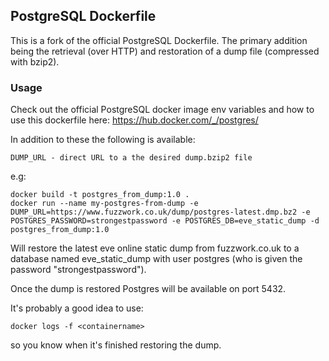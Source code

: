 ## PostgreSQL Dockerfile

This is a fork of the official PostgreSQL Dockerfile. The primary addition being the retrieval (over HTTP) and restoration of a dump file (compressed with bzip2).

### Usage
Check out the official PostgreSQL docker image env variables and how to use this dockerfile here: https://hub.docker.com/_/postgres/

In addition to these the following is available:
```
DUMP_URL - direct URL to a the desired dump.bzip2 file
```

e.g:
```
docker build -t postgres_from_dump:1.0 .
docker run --name my-postgres-from-dump -e DUMP_URL=https://www.fuzzwork.co.uk/dump/postgres-latest.dmp.bz2 -e POSTGRES_PASSWORD=strongestpassword -e POSTGRES_DB=eve_static_dump -d postgres_from_dump:1.0
```
Will restore the latest eve online static dump from fuzzwork.co.uk to a database named eve_static_dump with user postgres (who is given the password "strongestpassword").

Once the dump is restored Postgres will be available on port 5432.

It's probably a good idea to use:
```
docker logs -f <containername> 
```
so you know when it's finished restoring the dump.
